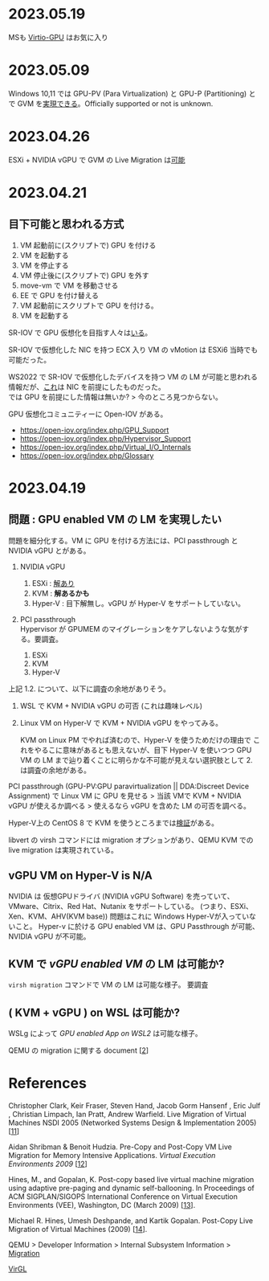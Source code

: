 # 2023.05.19

MSも [Virtio-GPU](https://linux.srad.jp/story/23/05/16/2059220/) はお気に入り

# 2023.05.09

Windows 10,11 では GPU-PV (Para Virtualization) と GPU-P (Partitioning) とで GVM を[実現できる](https://qiita.com/Hyper-W/items/e189790fd4534d9d51ad)。Officially supported or not is unknown.

# 2023.04.26

ESXi + NVIDIA vGPU で GVM の Live Migration は[可能](https://docs.vmware.com/jp/VMware-vSphere/7.0/com.vmware.vsphere.vcenterhost.doc/GUID-8FE6A0DA-49E9-472B-815B-D630CF2014AD.html)


# 2023.04.21

## 目下可能と思われる方式

1. VM 起動前に(スクリプトで) GPU を付ける
2. VM を起動する
3. VM を停止する
4. VM 停止後に(スクリプトで) GPU を外す
5. move-vm で VM を移動させる
6. EE で GPU を付け替える
7. VM 起動前にスクリプトで GPU を付ける。
8. VM を起動する

SR-IOV で GPU 仮想化を目指す人々は[いる](https://open-iov.org/index.php/GPU_Support)。

SR-IOV で仮想化した NIC を持つ ECX 入り VM の vMotion は ESXi6 当時でも可能だった。

WS2022 で SR-IOV で仮想化したデバイスを持つ VM の LM が可能と思われる情報だが、[これ](https://learn.microsoft.com/ja-jp/windows-hardware/drivers/network/sr-iov-vf-failover-and-live-migration-support)は NIC を前提にしたものだった。  
では GPU を前提にした情報は無いか? > 今のところ見つからない。

GPU 仮想化コミュニティーに Open-IOV がある。
- https://open-iov.org/index.php/GPU_Support
- https://open-iov.org/index.php/Hypervisor_Support
- https://open-iov.org/index.php/Virtual_I/O_Internals
- https://open-iov.org/index.php/Glossary

# 2023.04.19

## 問題 : GPU enabled VM の LM を実現したい

問題を細分化する。VM に GPU を付ける方法には、PCI passthrough と NVIDIA vGPU とがある。

1. NVIDIA vGPU
    1. ESXi : [解あり](https://docs.vmware.com/jp/VMware-vSphere/7.0/com.vmware.vsphere.vcenterhost.doc/GUID-8FE6A0DA-49E9-472B-815B-D630CF2014AD.html)
    2. KVM  : **解あるかも**
    3. Hyper-V : 目下解無し。vGPU が Hyper-V をサポートしていない。

2. PCI passthrough  
   Hypervisor が GPUMEM のマイグレーションをケアしないような気がする。要調査。
    1. ESXi
    2. KVM
    3. Hyper-V

上記 1.2. について、以下に調査の余地がありそう。
1. WSL で KVM + NVIDIA vGPU の可否 (これは趣味レベル)
2. Linux VM on Hyper-V で KVM + NVIDIA vGPU をやってみる。

   KVM on Linux PM でやれば済むので、Hyper-V を使うためだけの理由で これをやるこに意味があるとも思えないが、目下 Hyper-V を使いつつ GPU VM の LM まで辿り着くことに明らかな不可能が見えない選択肢として 2. は調査の余地がある。

PCI passthrough (GPU-PV:GPU paravirtualization || DDA:Discreet Device Assignment) で Linux VM に GPU を見せる > 当該 VMで KVM + NVIDIA vGPU が使えるか調べる > 使えるなら vGPU を含めた LM の可否を調べる。

Hyper-V上の CentOS 8 で KVM を使うところまでは[検証](https://qiita.com/naoki-iso/items/821b98ccdf719dbd329a)がある。

libvert の virsh コマンドには migration オプションがあり、QEMU KVM での live migration は実現されている。

## vGPU VM on Hyper-V is N/A
NVIDIA は 仮想GPUドライバ (NVIDIA vGPU Software) を売っていて、VMware、Citrix、Red Hat、Nutanix をサポートしている。
(つまり、ESXi、Xen、KVM、AHV(KVM base))
問題はこれに Windows Hyper-Vが入っていないこと。
Hyper-v に於ける GPU enabled VM は、GPU Passthrough が可能、NVIDIA vGPU が不可能。

## KVM で *vGPU enabled VM* の LM は可能か?
`virsh migration` コマンドで VM の LM は可能な様子。
要調査

## ( KVM + vGPU ) on WSL は可能か?
WSLg によって *GPU enabled App on WSL2* は可能な様子。

QEMU の migration に関する document [[2]]

[2]:https://www.qemu.org/docs/master/devel/migration.html


# References
Christopher Clark, Keir Fraser, Steven Hand, Jacob Gorm Hansenf ,
Eric Julf , Christian Limpach, Ian Pratt, Andrew Warfield. Live Migration of Virtual Machines
NSDI 2005 (Networked Systems Design & Implementation 2005) [[11]]

[11]:https://www.usenix.org/legacy/event/nsdi05/tech/full_papers/clark/clark_html/

Aidan Shribman & Benoit Hudzia.
Pre-Copy and Post-Copy VM Live Migration for Memory Intensive Applications.
*Virtual Execution Environments 2009* [[12]]

[12]:https://link.springer.com/chapter/10.1007/978-3-642-36949-0_63


Hines, M., and Gopalan, K. Post-copy based live
virtual machine migration using adaptive pre-paging
and dynamic self-ballooning. In Proceedings of ACM
SIGPLAN/SIGOPS International Conference on
Virtual Execution Environments (VEE), Washington,
DC (March 2009) [[13]].

[13]:https://dl.acm.org/doi/10.1145/1508293.1508301

Michael R. Hines, Umesh Deshpande, and Kartik Gopalan. Post-Copy Live Migration of Virtual Machines (2009) [[14]].

[14]:[https://kartikgopalan.github.io/publications/hines09postcopy_osr.pdf]

QEMU > Developer Information > Internal Subsystem Information > [Migration](https://www.qemu.org/docs/master/devel/migration.html)

[VirGL](https://docs.mesa3d.org/drivers/virgl/)

